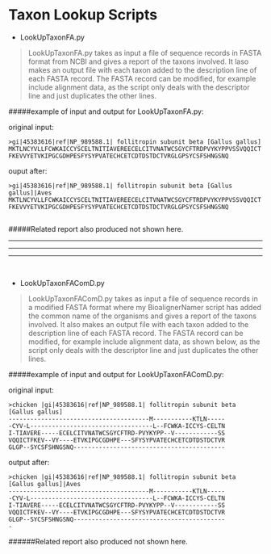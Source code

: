 Taxon Lookup Scripts
===================

- LookUpTaxonFA.py   

>LookUpTaxonFA.py takes as input a file of sequence records in FASTA format from NCBI and gives a report of the taxons involved. It laso makes an output file with each taxon added to the description line of each FASTA record.  The FASTA record can be modified, for example include alignment data, as the script only deals with the descriptor line and just duplicates the other lines.

#####example of input and output for LookUpTaxonFA.py:

original input:
```
>gi|45383616|ref|NP_989588.1| follitropin subunit beta [Gallus gallus]
MKTLNCYVLLFCWKAICCYSCELTNITIAVEREECELCITVNATWCSGYCFTRDPVYKYPPVSSVQQICT
FKEVVYETVKIPGCGDHPESFYSYPVATECHCETCDTDSTDCTVRGLGPSYCSFSHNGSNQ
```

ouput after:
```
>gi|45383616|ref|NP_989588.1| follitropin subunit beta [Gallus gallus]|Aves
MKTLNCYVLLFCWKAICCYSCELTNITIAVEREECELCITVNATWCSGYCFTRDPVYKYPPVSSVQQICT
FKEVVYETVKIPGCGDHPESFYSYPVATECHCETCDTDSTDCTVRGLGPSYCSFSHNGSNQ


```
#####Related report also produced not shown here.
`
`
`
`

 ----------------------------------------------------------------------
 ----------------------------------------------------------------------
 ----------------------------------------------------------------------
 `
 `
 `
 `

- LookUpTaxonFAComD.py   

>LookUpTaxonFAComD.py takes as input a file of sequence records in a modified FASTA format where my BioalignerNamer script has added the common name of the organisms and gives a report of the taxons involved. It also makes an output file with each taxon added to the description line of each FASTA record.  The FASTA record can be modified, for example include alignment data, as shown below, as the script only deals with the descriptor line and just duplicates the other lines.

#####example of input and output for LookUpTaxonFAComD.py:

original input:
```
>chicken |gi|45383616|ref|NP_989588.1| follitropin subunit beta [Gallus gallus]
---------------------------------------M-----------KTLN-----
-CYV-L----------------------------------L--FCWKA-ICCYS-CELTN
I-TIAVERE-----ECELCITVNATWCSGYCFTRD-PVYKYPP--V------------SS
VQQICTFKEV--VY----ETVKIPGCGDHPE---SFYSYPVATECHCETCDTDSTDCTVR
GLGP--SYCSFSHNGSNQ------------------------------------------

```

output after:
```
>chicken |gi|45383616|ref|NP_989588.1| follitropin subunit beta [Gallus gallus]|Aves
---------------------------------------M-----------KTLN-----
-CYV-L----------------------------------L--FCWKA-ICCYS-CELTN
I-TIAVERE-----ECELCITVNATWCSGYCFTRD-PVYKYPP--V------------SS
VQQICTFKEV--VY----ETVKIPGCGDHPE---SFYSYPVATECHCETCDTDSTDCTVR
GLGP--SYCSFSHNGSNQ------------------------------------------
-
```

######Related report also produced not shown here.
